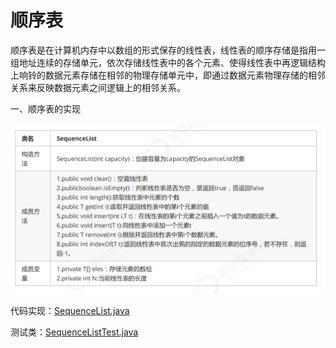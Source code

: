 # 顺序表

顺序表是在计算机内存中以数组的形式保存的线性表，线性表的顺序存储是指用一组地址连续的存储单元，依次存储线性表中的各个元素、使得线性表中再逻辑结构上响铃的数据元素存储在相邻的物理存储单元中，即通过数据元素物理存储的相邻关系来反映数据元素之间逻辑上的相邻关系。

一、顺序表的实现

![SequenceList01.png](../../images/linear/SequenceList01.png)

代码实现：[SequenceList.java](../../src/main/java/linear/SequenceList.java)

测试类：[SequenceListTest.java](../../src/test/java/linear/SequenceListTest.java)

